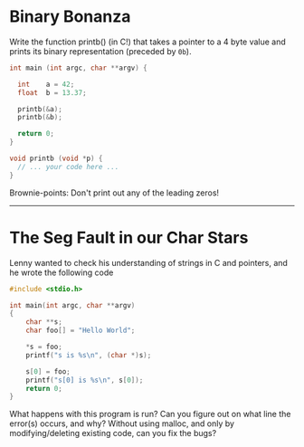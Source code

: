 # Binary Bonanza


Write the function printb() (in C!) that takes a pointer to a 4 byte value and prints its binary representation (preceded by `0b`).

```c
int main (int argc, char **argv) {

  int    a = 42;
  float  b = 13.37;

  printb(&a);
  printb(&b);

  return 0;
}

void printb (void *p) {
  // ... your code here ...
}
```

Brownie-points: Don't print out any of the leading zeros!

--------------------------------------------------------------------

# The Seg Fault in our Char Stars

Lenny wanted to check his understanding of strings in C and pointers, and he wrote the following code

```c
#include <stdio.h>

int main(int argc, char **argv)
{
	char **s;
	char foo[] = "Hello World";

	*s = foo;
	printf("s is %s\n", (char *)s);

	s[0] = foo;
	printf("s[0] is %s\n", s[0]);
	return 0;
}
```
What happens with this program is run? Can you figure out on what line the error(s) occurs, and why? Without using malloc, and only by modifying/deleting existing code, can you fix the bugs?
